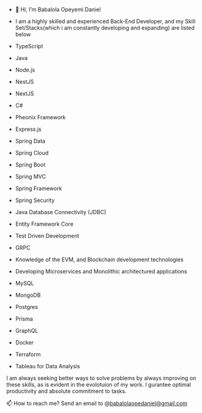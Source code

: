 - 👋 Hi, I’m Babalola Opeyemi Daniel
- I am a highly skilled and experienced Back-End Developer, and my Skill Set/Stacks(which i am constantly developing and expanding) are listed below

- TypeScript
- Java
- Node.js
- NestJS
- NextJS
- C#
- Pheonix Framework
- Express.js
- Spring Data
- Spring Cloud
- Spring Boot
- Spring MVC
- Spring Framework
- Spring Security
- Java Database Connectivity (JDBC)
- Entity Framework Core
- Test Driven Development
- GRPC
- Knowledge of the EVM, and Blockchain development technologies
- Developing Microservices and Monolithic architectured applications
- MySQL
- MongoDB
- Postgres
- Prisma
- GraphQL
- Docker
- Terraform
- Tableau for Data Analysis


I am always seeking better ways to solve problems by always improving on these skills, as is evident in the evolotuion of my work. I gurantee optimal productivity and absolute commitment to tasks.

📫 How to reach me? Send an email to @babalolaopedaniel@gmail.com

<!---
BabalolaBrainiac/BabalolaBrainiac is a ✨ special ✨ repository because its `README.md` (this file) appears on your GitHub profile.
You can click the Preview link to take a look at your changes.
--->
